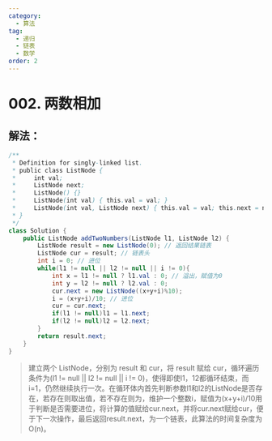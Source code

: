```yaml
---
category: 
  - 算法
tag: 
  - 递归
  - 链表
  - 数学
order: 2
---
```

# 002. 两数相加

<Badge text="中等" type="warning" vertical="middle" />


## 解法：

```java
/**
 * Definition for singly-linked list.
 * public class ListNode {
 *     int val;
 *     ListNode next;
 *     ListNode() {}
 *     ListNode(int val) { this.val = val; }
 *     ListNode(int val, ListNode next) { this.val = val; this.next = next; }
 * }
 */
class Solution {
    public ListNode addTwoNumbers(ListNode l1, ListNode l2) {
        ListNode result = new ListNode(0); // 返回结果链表
        ListNode cur = result; // 链表头
        int i = 0; // 进位
        while(l1 != null || l2 != null || i != 0){
            int x = l1 != null ? l1.val : 0; // 溢出，赋值为0
            int y = l2 != null ? l2.val : 0;
            cur.next = new ListNode((x+y+i)%10);
            i = (x+y+i)/10; // 进位
            cur = cur.next;
            if(l1 != null)l1 = l1.next;
            if(l2 != null)l2 = l2.next;
        }
        return result.next;
    }
}
```

> 建立两个 ListNode，分别为 result 和 cur，将 result 赋给 cur，循环遍历条件为(l1 != null || l2 != null || i != 0)，使得即使l1，12都循环结束，而i=1，仍然继续执行一次。在循环体内首先判断参数l1和l2的ListNode是否存在，若存在则取出值，若不存在则为，维护一个整数i，赋值为(x+y+i)/10用于判断是否需要进位，将计算的值赋给cur.next，并将cur.next赋给cur，便于下一次操作，最后返回result.next，为一个链表，此算法的时间复杂度为O(n)。